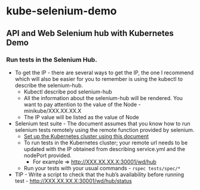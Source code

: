 # kube-selenium-demo
## API and Web Selenium hub with Kubernetes Demo
### Run tests in the Selenium Hub.
- To get the IP - there are several ways to get the IP, the one I recommend which will also be easier for you to remember is using the kubectl to describe the selenium-hub.
  - Kubectl describe pod selenium-hub
  - All the information about the selenium-hub will be rendered. You want to pay attention to the value of the Node - minikube/XXX.XX.XX.X
  - The IP value will be listed as the value of Node
- Selenium test suite - 
The document assumes that you know how to run selenium tests remotely using the remote function provided by selenium.
  - [Set up the Kubernetes cluster using this document](http://www.ruthtech.com/?p=2608)
  - To run tests in the Kubernetes cluster; your remote url needs to be updated with the IP obtained from describing service.yml and the nodePort provided. 
     - For example ⇒ http://XXX.XX.XX.X:30001/wd/hub
  - Run your tests with your usual commands - `rspec tests/spec/*`
- TIP - Write a script to check that the hub’s availability before running test - http://XXX.XX.XX.X:30001/wd/hub/status

